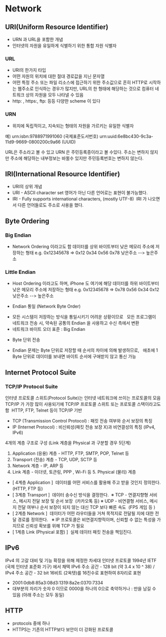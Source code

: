 #  Network

## URI(Uniform Resource Identifier)



* URN 과 URL을 포함한 개념 
*  인터넷의 자원을 유일하게 식별하기 위한 통합 자원 식별자 

### URL 

*  URI의 한가지 타입 
* 어떤 자원의 위치에 대한 절대 경로값을 지닌 문자열 
* 어떤 특정 주소 또는 파일 리소스에 접근하기 위한 주소값으로 흔히 HTTP로 시작하는 웹주소로 인식하는 경우가 많지만, URL의 한 형태에 해당하는 것으로  컴퓨터 네트워크 상의 자원을 모두 나타낼 수 있음 
* http: , https:, ftp: 등등 다양한 scheme 이 있다


### URN

*  위치에 독립적이고, 지속되는 형태의 자원을 가르키는 유일한 식별자 

예) urn:isbn:9788971991060 (국제표준도서번호)
     urn:uuid:6e8bc430-9c3a-11d9-9669-0800200c9a66 (UUID)

URL은 주소라고 볼 수 있고 URN 은 주민등록증이라고 볼 수있다.
주소는 변하지 않지만 주소에 해당하는 내부정보는 바뀔수 있지만 
주민등록번호는 변하지 않는다.

## IRI(International Resource Identifier)

* URI의 상위 개념 
* URI - ASCII character set 영어가 아닌 다른 언어로는 표현이 불가능했다.
* IRI - Fully supports international characters, (mostly UTF-8) 
  IRI 가 나오면서 다른 언어들로도 주소로 사용을 했다.


## Byte Ordering


### Big Endian

* Network Ordering 이라고도 함
    데이터를 상위 바이트부터 낮은 메모리 주소에 저장하는 형태
    e.g. 0x12345678 => 0x12 0x34 0x56 0x78
    낮은주소 --> 높은주소

### Little Endian

* Host Ordering 이라고도 하며, iPhone 도 여기에 해당 
   데이터를 하위 바이트부터 낮은 메모리 주소에 저장하는 형태 
   e.g. 0x12345678 => 0x78 0x56 0x34 0x12
   낮은주소 --> 높은주소


* Endian 통일 (Network Byte Order) 
- 모든 시스템이 저장하는 방식을 통일시키기 어려운 상황이므로  
모든 프로그램이 네트워크 전송 시, 약속된 공통의 Endian 을 사용하고 수신 측에서 변환
- 네트워크 바이트 오더 표준 : Big Endian 
* Byte 단위 전송 
- Endian 문제는 Byte 단위로 저장할 때 순서의 차이에 의해 발생하므로,  
애초에 1 Byte 단위로 데이터를 보내면 바이트 순서에 구애받지 않고 통신 가능


## Internet Protocol Suite

### TCP/IP Protocol Suite

인터넷 프로토콜 스위트(Protocol Suite)는 인터넷 네트워크에 쓰이는 프로토콜의 모음 TCP/IP 가 가장 많이 사용되기에 TCP/IP 프로토콜 스위트 또는 프로토콜 스택이라고도 함  HTTP, FTP, Telnet 등이 TCP/IP 기반 
- TCP (Transmission Control Protocol) : 패킷 전송 여부와 순서 보장의 특징 
- IP (Internet Protocol) : 비신뢰성(패킷 전송 보장 X)과 비연결성의 특징 (IPv4, IPv6)


4개의 계층 구조로 구성 (Link 계층을 Physical 과 구분할 경우 5단계) 
1. Application (응용) 계층 - HTTP, FTP, SMTP, POP, Telnet 등 
2. Transport (전송) 계층 - TCP, UDP, SCTP 등
3. Network 계층 - IP, ARP 등
4. Link 계층 - 이더넷, 토큰링, PPP , Wi-Fi 등 5. Physical (물리) 계층




* [ 4계층 Application ] 
데이터를 어떤 서비스를 활용해 주고 받을 것인지 정의한다. (HTTP, FTP 등) 
 
* [ 3계층 Transport ] 
데이터 송수신 방식을 결정한다. 
※ TCP - 연결지향형 서비스, 메시지 전달 보장 및 순서 보장  (카카오톡 등)
※ UDP - 비연결형 서비스, 메시지 전달 여부나 순서 보장이 되지 않는 대신 TCP 보다 빠른 속도  (FPS 게임 등 )
 
* [ 2계층 Network ] 
데이터가 어떤 라우터들을 거쳐 목적지로 전달될 지에 대한 전달 경로를 정의한다.  
※ IP 프로토콜은 비연결지향적이며, 신뢰할 수 없는 특성을 가지므로 신뢰성 확보를 위해 TCP 가 필요 
 
* [ 1계층 Link (Physical 포함) ] 
실제 데이터 패킷 전송을 책임진다.


## IPv6

IPv4 의 고갈 대비 및 기능 확장을 위해 제정한 차세대 인터넷 프로토콜
1994년 IETF (국제 인터넷 표준화 기구) 에서 채택
IPv6 주소 공간 - 128 bit (약 3.4 x 10 ^ 38) / IPv4 주소 공간 - 32 bit
16비트 (2옥텟)를 16진수로 표현하여 8자리로 표현
- 2001:0db8:85a3:08d3:1319:8a2e:0370:7334
- 대부분의 자리가 숫자 0 이므로 0000을 하나의 0으로 축약하거나 : 만을 남길 수 있음 (아래 주소는 모두 동일)

## HTTP

* protocols 중에 하나 
* HTTPS는 기존의 HTTP보다 보안이 더 강화된 프로토콜
